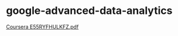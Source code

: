 # google-advanced-data-analytics
[Coursera E55RYFHULKFZ.pdf](https://github.com/user-attachments/files/17909101/Coursera.E55RYFHULKFZ.pdf)
